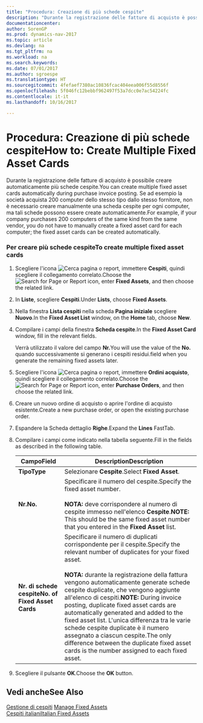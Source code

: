 ```yaml
---
title: "Procedura: Creazione di più schede cespite"
description: "Durante la registrazione delle fatture di acquisto è possibile creare automaticamente più schede cespite. Se ad esempio la società acquista 200 computer dello stesso tipo dallo stesso fornitore, non è necessario creare manualmente una scheda cespite per ogni computer, ma tali schede possono essere create automaticamente."
documentationcenter: 
author: SorenGP
ms.prod: dynamics-nav-2017
ms.topic: article
ms.devlang: na
ms.tgt_pltfrm: na
ms.workload: na
ms.search.keywords: 
ms.date: 07/01/2017
ms.author: sgroespe
ms.translationtype: HT
ms.sourcegitcommit: 4fefaef7380ac10836fcac404eea006f55d8556f
ms.openlocfilehash: 5f046fc12bebbf962497f53a7dcc0e7ac54224fc
ms.contentlocale: it-it
ms.lasthandoff: 10/16/2017

---
```

# <a name="how-to-create-multiple-fixed-asset-cards"></a><span data-ttu-id="f84dc-104">Procedura: Creazione di più schede cespite</span><span class="sxs-lookup"><span data-stu-id="f84dc-104">How to: Create Multiple Fixed Asset Cards</span></span>
<span data-ttu-id="f84dc-105">Durante la registrazione delle fatture di acquisto è possibile creare automaticamente più schede cespite.</span><span class="sxs-lookup"><span data-stu-id="f84dc-105">You can create multiple fixed asset cards automatically during purchase invoice posting.</span></span> <span data-ttu-id="f84dc-106">Se ad esempio la società acquista 200 computer dello stesso tipo dallo stesso fornitore, non è necessario creare manualmente una scheda cespite per ogni computer, ma tali schede possono essere create automaticamente.</span><span class="sxs-lookup"><span data-stu-id="f84dc-106">For example, if your company purchases 200 computers of the same kind from the same vendor, you do not have to manually create a fixed asset card for each computer; the fixed asset cards can be created automatically.</span></span>  

### <a name="to-create-multiple-fixed-asset-cards"></a><span data-ttu-id="f84dc-107">Per creare più schede cespite</span><span class="sxs-lookup"><span data-stu-id="f84dc-107">To create multiple fixed asset cards</span></span>  

1.  <span data-ttu-id="f84dc-108">Scegliere l'icona ![Cerca pagina o report](media/ui-search/search_small.png "icona Cerca pagina o report"), immettere **Cespiti**, quindi scegliere il collegamento correlato.</span><span class="sxs-lookup"><span data-stu-id="f84dc-108">Choose the ![Search for Page or Report](media/ui-search/search_small.png "Search for Page or Report icon") icon, enter **Fixed Assets**, and then choose the related link.</span></span>  

2.  <span data-ttu-id="f84dc-109">In **Liste**, scegliere **Cespiti**.</span><span class="sxs-lookup"><span data-stu-id="f84dc-109">Under **Lists**, choose **Fixed Assets**.</span></span>  

3.  <span data-ttu-id="f84dc-110">Nella finestra **Lista cespiti** nella scheda **Pagina iniziale** scegliere **Nuovo**.</span><span class="sxs-lookup"><span data-stu-id="f84dc-110">In the **Fixed Asset List** window, on the **Home** tab, choose **New**.</span></span>  

4.  <span data-ttu-id="f84dc-111">Compilare i campi della finestra **Scheda cespite**.</span><span class="sxs-lookup"><span data-stu-id="f84dc-111">In the **Fixed Asset Card** window, fill in the relevant fields.</span></span>  

     <span data-ttu-id="f84dc-112">Verrà utilizzato il valore del campo **Nr.**</span><span class="sxs-lookup"><span data-stu-id="f84dc-112">You will use the value of the **No.**</span></span> <span data-ttu-id="f84dc-113">quando successivamente si generano i cespiti residui.</span><span class="sxs-lookup"><span data-stu-id="f84dc-113">field when you generate the remaining fixed assets later.</span></span>  

5.  <span data-ttu-id="f84dc-114">Scegliere l'icona ![Cerca pagina o report](media/ui-search/search_small.png "Cerca pagina o report"), immettere **Ordini acquisto**, quindi scegliere il collegamento correlato.</span><span class="sxs-lookup"><span data-stu-id="f84dc-114">Choose the ![Search for Page or Report](media/ui-search/search_small.png "Search for Page or Report icon") icon, enter **Purchase Orders**, and then choose the related link.</span></span>  

6.  <span data-ttu-id="f84dc-115">Creare un nuovo ordine di acquisto o aprire l'ordine di acquisto esistente.</span><span class="sxs-lookup"><span data-stu-id="f84dc-115">Create a new purchase order, or open the existing purchase order.</span></span>  

7.  <span data-ttu-id="f84dc-116">Espandere la Scheda dettaglio **Righe**.</span><span class="sxs-lookup"><span data-stu-id="f84dc-116">Expand the **Lines** FastTab.</span></span>  

8.  <span data-ttu-id="f84dc-117">Compilare i campi come indicato nella tabella seguente.</span><span class="sxs-lookup"><span data-stu-id="f84dc-117">Fill in the fields as described in the following table.</span></span>  

    |<span data-ttu-id="f84dc-118">Campo</span><span class="sxs-lookup"><span data-stu-id="f84dc-118">Field</span></span>|<span data-ttu-id="f84dc-119">Description</span><span class="sxs-lookup"><span data-stu-id="f84dc-119">Description</span></span>|  
    |---------------------------------|---------------------------------------|  
    |<span data-ttu-id="f84dc-120">**Tipo**</span><span class="sxs-lookup"><span data-stu-id="f84dc-120">**Type**</span></span>|<span data-ttu-id="f84dc-121">Selezionare **Cespite**.</span><span class="sxs-lookup"><span data-stu-id="f84dc-121">Select **Fixed Asset**.</span></span>|  
    |<span data-ttu-id="f84dc-122">**Nr.**</span><span class="sxs-lookup"><span data-stu-id="f84dc-122">**No.**</span></span>|<span data-ttu-id="f84dc-123">Specificare il numero del cespite.</span><span class="sxs-lookup"><span data-stu-id="f84dc-123">Specify the fixed asset number.</span></span><br /><br /> <span data-ttu-id="f84dc-124">**NOTA:** deve corrispondere al numero di cespite immesso nell'elenco **Cespite**.</span><span class="sxs-lookup"><span data-stu-id="f84dc-124">**NOTE:** This should be the same fixed asset number that you entered in the **Fixed Asset** list.</span></span>|  
    |<span data-ttu-id="f84dc-125">**Nr. di schede cespite**</span><span class="sxs-lookup"><span data-stu-id="f84dc-125">**No. of Fixed Asset Cards**</span></span>|<span data-ttu-id="f84dc-126">Specificare il numero di duplicati corrispondente per il cespite.</span><span class="sxs-lookup"><span data-stu-id="f84dc-126">Specify the relevant number of duplicates for your fixed asset.</span></span><br /><br /> <span data-ttu-id="f84dc-127">**NOTA:** durante la registrazione della fattura vengono automaticamente generate schede cespite duplicate, che vengono aggiunte all'elenco di cespiti.</span><span class="sxs-lookup"><span data-stu-id="f84dc-127">**NOTE:** During invoice posting, duplicate fixed asset cards are automatically generated and added to the fixed asset list.</span></span> <span data-ttu-id="f84dc-128">L'unica differenza tra le varie schede cespite duplicate è il numero assegnato a ciascun cespite.</span><span class="sxs-lookup"><span data-stu-id="f84dc-128">The only difference between the duplicate fixed asset cards is the number assigned to each fixed asset.</span></span>|  

9. <span data-ttu-id="f84dc-129">Scegliere il pulsante **OK**.</span><span class="sxs-lookup"><span data-stu-id="f84dc-129">Choose the **OK** button.</span></span>  

## <a name="see-also"></a><span data-ttu-id="f84dc-130">Vedi anche</span><span class="sxs-lookup"><span data-stu-id="f84dc-130">See Also</span></span>  
 <span data-ttu-id="f84dc-131">[Gestione di cespiti](../../manage-fixed-assets.md) </span><span class="sxs-lookup"><span data-stu-id="f84dc-131">[Manage Fixed Assets](../../manage-fixed-assets.md) </span></span>  
 [<span data-ttu-id="f84dc-132">Cespiti italiani</span><span class="sxs-lookup"><span data-stu-id="f84dc-132">Italian Fixed Assets</span></span>](italian-fixed-assets.md)

